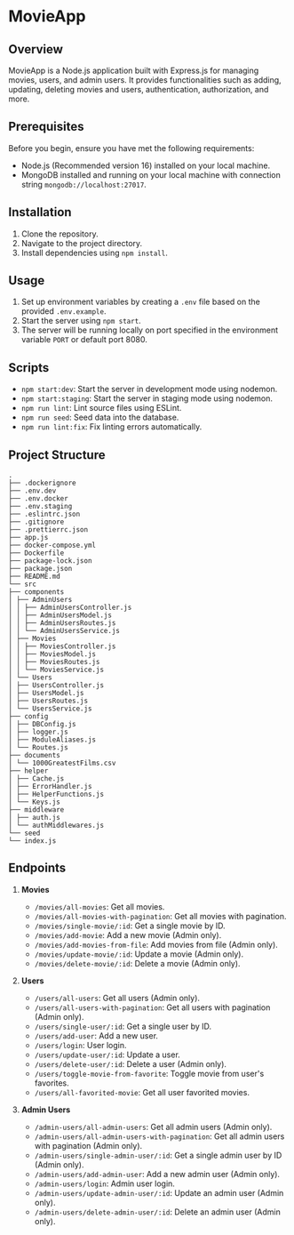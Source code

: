 # MovieApp

## Overview

MovieApp is a Node.js application built with Express.js for managing movies, users, and admin users. It provides functionalities such as adding, updating, deleting movies and users, authentication, authorization, and more.

## Prerequisites

Before you begin, ensure you have met the following requirements:

- Node.js (Recommended version 16) installed on your local machine.
- MongoDB installed and running on your local machine with connection string `mongodb://localhost:27017`.

## Installation

1. Clone the repository.
2. Navigate to the project directory.
3. Install dependencies using `npm install`.

## Usage

1. Set up environment variables by creating a `.env` file based on the provided `.env.example`.
2. Start the server using `npm start`.
3. The server will be running locally on port specified in the environment variable `PORT` or default port 8080.

## Scripts

- `npm start:dev`: Start the server in development mode using nodemon.
- `npm start:staging`: Start the server in staging mode using nodemon.
- `npm run lint`: Lint source files using ESLint.
- `npm run seed`: Seed data into the database.
- `npm run lint:fix`: Fix linting errors automatically.

## Project Structure

```shell
.
├── .dockerignore
├── .env.dev
├── .env.docker
├── .env.staging
├── .eslintrc.json
├── .gitignore
├── .prettierrc.json
├── app.js
├── docker-compose.yml
├── Dockerfile
├── package-lock.json
├── package.json
├── README.md
└── src
├── components
│ ├── AdminUsers
│ │ ├── AdminUsersController.js
│ │ ├── AdminUsersModel.js
│ │ ├── AdminUsersRoutes.js
│ │ └── AdminUsersService.js
│ ├── Movies
│ │ ├── MoviesController.js
│ │ ├── MoviesModel.js
│ │ ├── MoviesRoutes.js
│ │ └── MoviesService.js
│ └── Users
│ ├── UsersController.js
│ ├── UsersModel.js
│ ├── UsersRoutes.js
│ └── UsersService.js
├── config
│ ├── DBConfig.js
│ ├── logger.js
│ ├── ModuleAliases.js
│ └── Routes.js
├── documents
│ └── 1000GreatestFilms.csv
├── helper
│ ├── Cache.js
│ ├── ErrorHandler.js
│ ├── HelperFunctions.js
│ └── Keys.js
├── middleware
│ ├── auth.js
│ └── authMiddlewares.js
└── seed
└── index.js
```

## Endpoints

1. **Movies**
   - `/movies/all-movies`: Get all movies.
   - `/movies/all-movies-with-pagination`: Get all movies with pagination.
   - `/movies/single-movie/:id`: Get a single movie by ID.
   - `/movies/add-movie`: Add a new movie (Admin only).
   - `/movies/add-movies-from-file`: Add movies from file (Admin only).
   - `/movies/update-movie/:id`: Update a movie (Admin only).
   - `/movies/delete-movie/:id`: Delete a movie (Admin only).
2. **Users**

   - `/users/all-users`: Get all users (Admin only).
   - `/users/all-users-with-pagination`: Get all users with pagination (Admin only).
   - `/users/single-user/:id`: Get a single user by ID.
   - `/users/add-user`: Add a new user.
   - `/users/login`: User login.
   - `/users/update-user/:id`: Update a user.
   - `/users/delete-user/:id`: Delete a user (Admin only).
   - `/users/toggle-movie-from-favorite`: Toggle movie from user's favorites.
   - `/users/all-favorited-movie`: Get all user favorited movies.

3. **Admin Users**
   - `/admin-users/all-admin-users`: Get all admin users (Admin only).
   - `/admin-users/all-admin-users-with-pagination`: Get all admin users with pagination (Admin only).
   - `/admin-users/single-admin-user/:id`: Get a single admin user by ID (Admin only).
   - `/admin-users/add-admin-user`: Add a new admin user (Admin only).
   - `/admin-users/login`: Admin user login.
   - `/admin-users/update-admin-user/:id`: Update an admin user (Admin only).
   - `/admin-users/delete-admin-user/:id`: Delete an admin user (Admin only).
